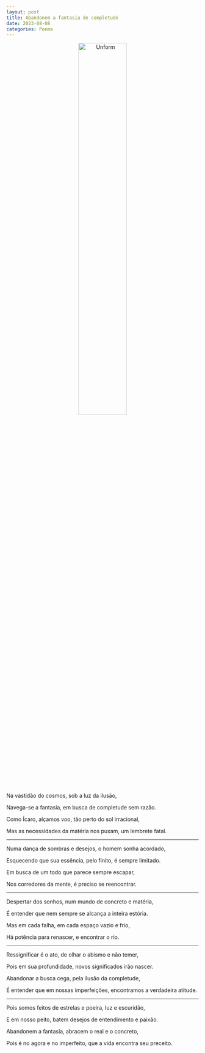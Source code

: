 ```yaml
---
layout: post
title: Abandonem a fantasia de completude
date: 2023-08-08
categories: Poema
---
```


<p align="center">
<img src="{{ site.baseurl }}/images/2023-08-08-Abandonem-a-fantasia-de-completude.png" height="50%" width="50%" alt="Unform" />
 </p>

Na vastidão do cosmos, sob a luz da ilusão,

Navega-se a fantasia, em busca de completude sem razão.

Como Ícaro, alçamos voo, tão perto do sol irracional,

Mas as necessidades da matéria nos puxam, um lembrete fatal.

---

Numa dança de sombras e desejos, o homem sonha acordado,

Esquecendo que sua essência, pelo finito, é sempre limitado.

Em busca de um todo que parece sempre escapar,

Nos corredores da mente, é preciso se reencontrar.

---

Despertar dos sonhos, num mundo de concreto e matéria,

É entender que nem sempre se alcança a inteira estória.

Mas em cada falha, em cada espaço vazio e frio,

Há potência para renascer, e encontrar o rio.

---

Ressignificar é o ato, de olhar o abismo e não temer,

Pois em sua profundidade, novos significados irão nascer.

Abandonar a busca cega, pela ilusão da completude,

É entender que em nossas imperfeições, encontramos a verdadeira atitude.

---

Pois somos feitos de estrelas e poeira, luz e escuridão,

E em nosso peito, batem desejos de entendimento e paixão.

Abandonem a fantasia, abracem o real e o concreto,

Pois é no agora e no imperfeito, que a vida encontra seu preceito.